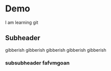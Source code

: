 # Demo

I am learning git

## Subheader

gibberish gibberish gibberish gibberish gibberish

### subsubheader fafvmgoan